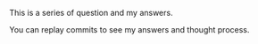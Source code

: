 This is a series of question and my answers.

You can replay commits to see my answers and thought process.